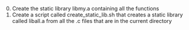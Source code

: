 0. Create the static library libmy.a containing all the functions
1. Create a script called create_static_lib.sh that creates a static library called liball.a from all the .c files that are in the current directory
